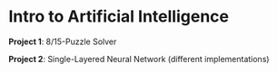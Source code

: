 # Intro to Artificial Intelligence
**Project 1**: 8/15-Puzzle Solver

**Project 2**: Single-Layered Neural Network (different implementations)
